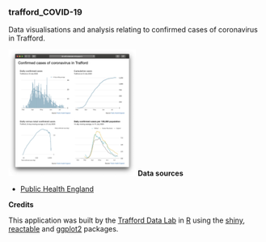 <h3>trafford_COVID-19</h3>
<p>Data visualisations and analysis relating to confirmed cases of coronavirus in Trafford.</p>
<img src="screenshot.png" width="50%">
    <strong>Data sources</strong>
    <ul>
        <li><a href="https://coronavirus.data.gov.uk" target="_blank">Public Health England</a></li>
    </ul>
<strong>Credits</strong>
<p>This application was built by the <a href="https://www.trafforddatalab.io" target="_blank">Trafford Data Lab</a> in <a href="https://cran.r-project.org" target="_blank">R</a> using the <a href="https://cran.r-project.org/web/packages/shiny/index.html" target="_blank">shiny</a>, <a href="https://cran.r-project.org/web/packages/reactable/index.html" target="_blank">reactable</a> and <a href="https://cran.r-project.org/web/packages/ggplot2/index.html" target="_blank">ggplot2</a> packages.</p>
